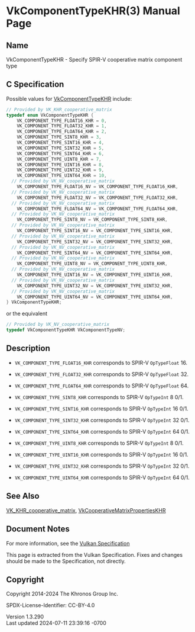 # VkComponentTypeKHR(3) Manual Page

## Name

VkComponentTypeKHR - Specify SPIR-V cooperative matrix component type



## <a href="#_c_specification" class="anchor"></a>C Specification

Possible values for [VkComponentTypeKHR](https://registry.khronos.org/vulkan/specs/1.3-extensions/man/html/VkComponentTypeKHR.html)
include:

``` c
// Provided by VK_KHR_cooperative_matrix
typedef enum VkComponentTypeKHR {
    VK_COMPONENT_TYPE_FLOAT16_KHR = 0,
    VK_COMPONENT_TYPE_FLOAT32_KHR = 1,
    VK_COMPONENT_TYPE_FLOAT64_KHR = 2,
    VK_COMPONENT_TYPE_SINT8_KHR = 3,
    VK_COMPONENT_TYPE_SINT16_KHR = 4,
    VK_COMPONENT_TYPE_SINT32_KHR = 5,
    VK_COMPONENT_TYPE_SINT64_KHR = 6,
    VK_COMPONENT_TYPE_UINT8_KHR = 7,
    VK_COMPONENT_TYPE_UINT16_KHR = 8,
    VK_COMPONENT_TYPE_UINT32_KHR = 9,
    VK_COMPONENT_TYPE_UINT64_KHR = 10,
  // Provided by VK_NV_cooperative_matrix
    VK_COMPONENT_TYPE_FLOAT16_NV = VK_COMPONENT_TYPE_FLOAT16_KHR,
  // Provided by VK_NV_cooperative_matrix
    VK_COMPONENT_TYPE_FLOAT32_NV = VK_COMPONENT_TYPE_FLOAT32_KHR,
  // Provided by VK_NV_cooperative_matrix
    VK_COMPONENT_TYPE_FLOAT64_NV = VK_COMPONENT_TYPE_FLOAT64_KHR,
  // Provided by VK_NV_cooperative_matrix
    VK_COMPONENT_TYPE_SINT8_NV = VK_COMPONENT_TYPE_SINT8_KHR,
  // Provided by VK_NV_cooperative_matrix
    VK_COMPONENT_TYPE_SINT16_NV = VK_COMPONENT_TYPE_SINT16_KHR,
  // Provided by VK_NV_cooperative_matrix
    VK_COMPONENT_TYPE_SINT32_NV = VK_COMPONENT_TYPE_SINT32_KHR,
  // Provided by VK_NV_cooperative_matrix
    VK_COMPONENT_TYPE_SINT64_NV = VK_COMPONENT_TYPE_SINT64_KHR,
  // Provided by VK_NV_cooperative_matrix
    VK_COMPONENT_TYPE_UINT8_NV = VK_COMPONENT_TYPE_UINT8_KHR,
  // Provided by VK_NV_cooperative_matrix
    VK_COMPONENT_TYPE_UINT16_NV = VK_COMPONENT_TYPE_UINT16_KHR,
  // Provided by VK_NV_cooperative_matrix
    VK_COMPONENT_TYPE_UINT32_NV = VK_COMPONENT_TYPE_UINT32_KHR,
  // Provided by VK_NV_cooperative_matrix
    VK_COMPONENT_TYPE_UINT64_NV = VK_COMPONENT_TYPE_UINT64_KHR,
} VkComponentTypeKHR;
```

or the equivalent

``` c
// Provided by VK_NV_cooperative_matrix
typedef VkComponentTypeKHR VkComponentTypeNV;
```

## <a href="#_description" class="anchor"></a>Description

- `VK_COMPONENT_TYPE_FLOAT16_KHR` corresponds to SPIR-V `OpTypeFloat`
  16.

- `VK_COMPONENT_TYPE_FLOAT32_KHR` corresponds to SPIR-V `OpTypeFloat`
  32.

- `VK_COMPONENT_TYPE_FLOAT64_KHR` corresponds to SPIR-V `OpTypeFloat`
  64.

- `VK_COMPONENT_TYPE_SINT8_KHR` corresponds to SPIR-V `OpTypeInt` 8 0/1.

- `VK_COMPONENT_TYPE_SINT16_KHR` corresponds to SPIR-V `OpTypeInt` 16
  0/1.

- `VK_COMPONENT_TYPE_SINT32_KHR` corresponds to SPIR-V `OpTypeInt` 32
  0/1.

- `VK_COMPONENT_TYPE_SINT64_KHR` corresponds to SPIR-V `OpTypeInt` 64
  0/1.

- `VK_COMPONENT_TYPE_UINT8_KHR` corresponds to SPIR-V `OpTypeInt` 8 0/1.

- `VK_COMPONENT_TYPE_UINT16_KHR` corresponds to SPIR-V `OpTypeInt` 16
  0/1.

- `VK_COMPONENT_TYPE_UINT32_KHR` corresponds to SPIR-V `OpTypeInt` 32
  0/1.

- `VK_COMPONENT_TYPE_UINT64_KHR` corresponds to SPIR-V `OpTypeInt` 64
  0/1.

## <a href="#_see_also" class="anchor"></a>See Also

[VK_KHR_cooperative_matrix](https://registry.khronos.org/vulkan/specs/1.3-extensions/man/html/VK_KHR_cooperative_matrix.html),
[VkCooperativeMatrixPropertiesKHR](https://registry.khronos.org/vulkan/specs/1.3-extensions/man/html/VkCooperativeMatrixPropertiesKHR.html)

## <a href="#_document_notes" class="anchor"></a>Document Notes

For more information, see the <a
href="https://registry.khronos.org/vulkan/specs/1.3-extensions/html/vkspec.html#VkComponentTypeKHR"
target="_blank" rel="noopener">Vulkan Specification</a>

This page is extracted from the Vulkan Specification. Fixes and changes
should be made to the Specification, not directly.

## <a href="#_copyright" class="anchor"></a>Copyright

Copyright 2014-2024 The Khronos Group Inc.

SPDX-License-Identifier: CC-BY-4.0

Version 1.3.290  
Last updated 2024-07-11 23:39:16 -0700
